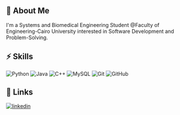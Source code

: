 
## 🚀 About Me
I'm a Systems and Biomedical Engineering Student @Faculty of Engineering-Cairo University interested in Software Development and Problem-Solving.


## ⚡ Skills

![Python](https://img.shields.io/badge/-Python-black?style=flat-square&logo=Python)
![Java](https://img.shields.io/badge/-java-E34A86?style=flat-square&logo=java)
![C++](https://img.shields.io/badge/-C++-00599C?style=flat-square&logo=c)
![MySQL](https://img.shields.io/badge/-MySQL-black?style=flat-square&logo=mysql)
![Git](https://img.shields.io/badge/-Git-black?style=flat-square&logo=git)
![GitHub](https://img.shields.io/badge/-GitHub-181717?style=flat-square&logo=github)


## 🔗 Links
[![linkedin](https://img.shields.io/badge/Ahmed%20Amgad-0A66C2?style=for-the-badge&logo=linkedin&logoColor=white)](https://www.linkedin.com/in/engineer-ahmed-amgad/)

